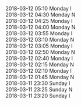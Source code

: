 2018-03-12 05:10 Monday  I  
2018-03-12 04:30 Monday  N  
2018-03-12 04:25 Monday  I  
2018-03-12 04:00 Monday  N  
2018-03-12 03:55 Monday  I  
2018-03-12 03:10 Monday  N  
2018-03-12 03:05 Monday  I  
2018-03-12 02:50 Monday  N  
2018-03-12 02:40 Monday  I  
2018-03-12 02:15 Monday  N  
2018-03-12 02:10 Monday  I  
2018-03-12 01:45 Monday  N  
2018-03-11 23:30 Sunday  I  
2018-03-11 23:25 Sunday  N  
2018-03-11 23:20 Sunday  I  
